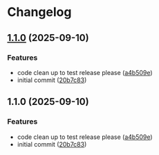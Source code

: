 # Changelog

## [1.1.0](https://github.com/Infael/MMG/compare/v1.0.0...v1.1.0) (2025-09-10)


### Features

* code clean up to test release please ([a4b509e](https://github.com/Infael/MMG/commit/a4b509ed72a6251b130be8fa29a0c74a648328a6))
* initial commit ([20b7c83](https://github.com/Infael/MMG/commit/20b7c83fa02b5b442e5272b4b8373936badb0a62))

## 1.1.0 (2025-09-10)


### Features

* code clean up to test release please ([a4b509e](https://github.com/Infael/MMG/commit/a4b509ed72a6251b130be8fa29a0c74a648328a6))
* initial commit ([20b7c83](https://github.com/Infael/MMG/commit/20b7c83fa02b5b442e5272b4b8373936badb0a62))
